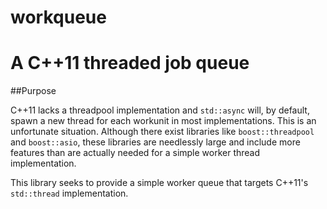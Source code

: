 workqueue
=========

A C++11 threaded job queue
=========

##Purpose

C++11 lacks a threadpool implementation and `std::async` will, by default, spawn a new thread for each workunit in most implementations. This is an unfortunate situation. Although there exist libraries like `boost::threadpool` and `boost::asio`, these libraries are needlessly large and include more features than are actually needed for a simple worker thread implementation.

This library seeks to provide a simple worker queue that targets C++11's `std::thread` implementation.
